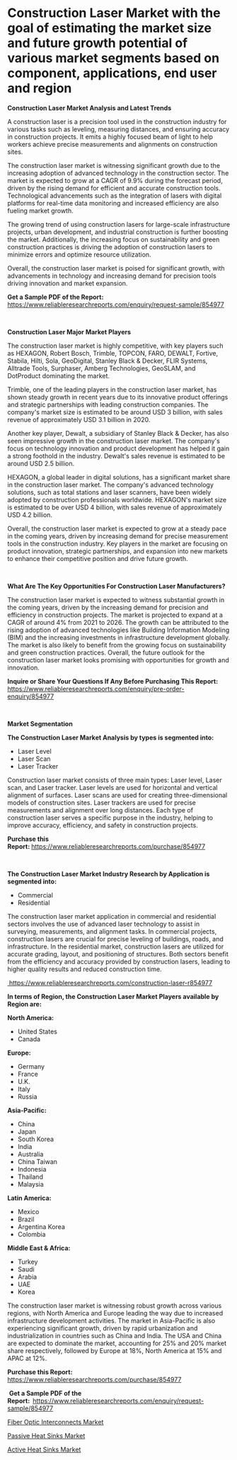<p><h1>Construction Laser Market with the goal of estimating the market size and future growth potential of various market segments based on component, applications, end user and region</h1></p><p><strong>Construction Laser Market Analysis and Latest Trends</strong></p>
<p><p>A construction laser is a precision tool used in the construction industry for various tasks such as leveling, measuring distances, and ensuring accuracy in construction projects. It emits a highly focused beam of light to help workers achieve precise measurements and alignments on construction sites.</p><p>The construction laser market is witnessing significant growth due to the increasing adoption of advanced technology in the construction sector. The market is expected to grow at a CAGR of 9.9% during the forecast period, driven by the rising demand for efficient and accurate construction tools. Technological advancements such as the integration of lasers with digital platforms for real-time data monitoring and increased efficiency are also fueling market growth.</p><p>The growing trend of using construction lasers for large-scale infrastructure projects, urban development, and industrial construction is further boosting the market. Additionally, the increasing focus on sustainability and green construction practices is driving the adoption of construction lasers to minimize errors and optimize resource utilization.</p><p>Overall, the construction laser market is poised for significant growth, with advancements in technology and increasing demand for precision tools driving innovation and market expansion.</p></p>
<p><strong>Get a Sample PDF of the Report:&nbsp;</strong> <a href="https://www.reliableresearchreports.com/enquiry/request-sample/854977">https://www.reliableresearchreports.com/enquiry/request-sample/854977</a></p>
<p>&nbsp;</p>
<p><strong>Construction Laser Major Market Players</strong></p>
<p><p>The construction laser market is highly competitive, with key players such as HEXAGON, Robert Bosch, Trimble, TOPCON, FARO, DEWALT, Fortive, Stabila, Hilti, Sola, GeoDigital, Stanley Black & Decker, FLIR Systems, Alltrade Tools, Surphaser, Amberg Technologies, GeoSLAM, and DotProduct dominating the market. </p><p>Trimble, one of the leading players in the construction laser market, has shown steady growth in recent years due to its innovative product offerings and strategic partnerships with leading construction companies. The company's market size is estimated to be around USD 3 billion, with sales revenue of approximately USD 3.1 billion in 2020.</p><p>Another key player, Dewalt, a subsidiary of Stanley Black & Decker, has also seen impressive growth in the construction laser market. The company's focus on technology innovation and product development has helped it gain a strong foothold in the industry. Dewalt's sales revenue is estimated to be around USD 2.5 billion.</p><p>HEXAGON, a global leader in digital solutions, has a significant market share in the construction laser market. The company's advanced technology solutions, such as total stations and laser scanners, have been widely adopted by construction professionals worldwide. HEXAGON's market size is estimated to be over USD 4 billion, with sales revenue of approximately USD 4.2 billion.</p><p>Overall, the construction laser market is expected to grow at a steady pace in the coming years, driven by increasing demand for precise measurement tools in the construction industry. Key players in the market are focusing on product innovation, strategic partnerships, and expansion into new markets to enhance their competitive position and drive future growth.</p></p>
<p>&nbsp;</p>
<p><strong>What Are The Key Opportunities For Construction Laser Manufacturers?</strong></p>
<p><p>The construction laser market is expected to witness substantial growth in the coming years, driven by the increasing demand for precision and efficiency in construction projects. The market is projected to expand at a CAGR of around 4% from 2021 to 2026. The growth can be attributed to the rising adoption of advanced technologies like Building Information Modeling (BIM) and the increasing investments in infrastructure development globally. The market is also likely to benefit from the growing focus on sustainability and green construction practices. Overall, the future outlook for the construction laser market looks promising with opportunities for growth and innovation.</p></p>
<p><strong>Inquire or Share Your Questions If Any Before Purchasing This Report:</strong> <a href="https://www.reliableresearchreports.com/enquiry/pre-order-enquiry/854977">https://www.reliableresearchreports.com/enquiry/pre-order-enquiry/854977</a></p>
<p>&nbsp;</p>
<p><strong>Market Segmentation</strong></p>
<p><strong>The Construction Laser Market Analysis by types is segmented into:</strong></p>
<p><ul><li>Laser Level</li><li>Laser Scan</li><li>Laser Tracker</li></ul></p>
<p><p>Construction laser market consists of three main types: Laser level, Laser scan, and Laser tracker. Laser levels are used for horizontal and vertical alignment of surfaces. Laser scans are used for creating three-dimensional models of construction sites. Laser trackers are used for precise measurements and alignment over long distances. Each type of construction laser serves a specific purpose in the industry, helping to improve accuracy, efficiency, and safety in construction projects.</p></p>
<p><strong>Purchase this Report:&nbsp;</strong><a href="https://www.reliableresearchreports.com/purchase/854977">https://www.reliableresearchreports.com/purchase/854977</a></p>
<p>&nbsp;</p>
<p><strong>The Construction Laser Market Industry Research by Application is segmented into:</strong></p>
<p><ul><li>Commercial</li><li>Residential</li></ul></p>
<p><p>The construction laser market application in commercial and residential sectors involves the use of advanced laser technology to assist in surveying, measurements, and alignment tasks. In commercial projects, construction lasers are crucial for precise leveling of buildings, roads, and infrastructure. In the residential market, construction lasers are utilized for accurate grading, layout, and positioning of structures. Both sectors benefit from the efficiency and accuracy provided by construction lasers, leading to higher quality results and reduced construction time.</p></p>
<p><a href="https://www.reliableresearchreports.com/construction-laser-r854977">&nbsp;https://www.reliableresearchreports.com/construction-laser-r854977</a></p>
<p><strong>In terms of Region, the Construction Laser Market Players available by Region are:</strong></p>
<p>
    <p> <strong> North America: </strong>
        <ul>
            <li>United States</li>
            <li>Canada</li>
        </ul>
        </p> 
    <p> <strong> Europe: </strong>
        <ul>
            <li>Germany</li>
            <li>France</li>
            <li>U.K.</li>
            <li>Italy</li>
            <li>Russia</li>
        </ul>
        </p> 
    <p> <strong> Asia-Pacific: </strong>
        <ul>
            <li>China</li>
            <li>Japan</li>
            <li>South Korea</li>
            <li>India</li>
            <li>Australia</li>
            <li>China Taiwan</li>
            <li>Indonesia</li>
            <li>Thailand</li>
            <li>Malaysia</li>
        </ul>
        </p> 
    <p> <strong> Latin America: </strong>
        <ul>
            <li>Mexico</li>
            <li>Brazil</li>
            <li>Argentina Korea</li>
            <li>Colombia</li>
        </ul>
        </p> 
    <p> <strong> Middle East & Africa: </strong>
        <ul>
            <li>Turkey</li>
            <li>Saudi</li>
            <li>Arabia</li>
            <li>UAE</li>
            <li>Korea</li>
        </ul>
    </p>
    </p>
<p><p>The construction laser market is witnessing robust growth across various regions, with North America and Europe leading the way due to increased infrastructure development activities. The market in Asia-Pacific is also experiencing significant growth, driven by rapid urbanization and industrialization in countries such as China and India. The USA and China are expected to dominate the market, accounting for 25% and 20% market share respectively, followed by Europe at 18%, North America at 15% and APAC at 12%.</p></p>
<p><strong>Purchase this Report: </strong><a href="https://www.reliableresearchreports.com/purchase/854977">https://www.reliableresearchreports.com/purchase/854977</a></p>
<p>&nbsp;<strong>Get a Sample PDF of the Report:&nbsp;&nbsp;</strong><a href="https://www.reliableresearchreports.com/enquiry/request-sample/854977">https://www.reliableresearchreports.com/enquiry/request-sample/854977</a></p>
<p><strong></strong></p>
<p><p><a href="https://github.com/staberhelen84/Market-Research-Report-List-1/blob/main/fiber-optic-interconnects-market.md">Fiber Optic Interconnects Market</a></p><p><a href="https://github.com/JosephMorgnlvXXff/Market-Research-Report-List-1/blob/main/passive-heat-sinks-market.md">Passive Heat Sinks Market</a></p><p><a href="https://github.com/ValentineMike02/Market-Research-Report-List-1/blob/main/active-heat-sinks-market.md">Active Heat Sinks Market</a></p></p>